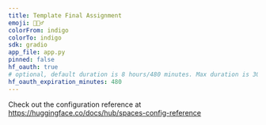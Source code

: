 ```yaml
---
title: Template Final Assignment
emoji: 🕵🏻‍♂️
colorFrom: indigo
colorTo: indigo
sdk: gradio
app_file: app.py
pinned: false
hf_oauth: true
# optional, default duration is 8 hours/480 minutes. Max duration is 30 days/43200 minutes.
hf_oauth_expiration_minutes: 480
---
```


Check out the configuration reference at https://huggingface.co/docs/hub/spaces-config-reference